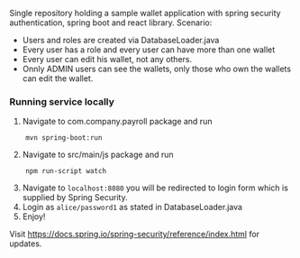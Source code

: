 Single repository holding a sample wallet application with spring security authentication, spring boot and react library.
Scenario: 
- Users and roles are created via DatabaseLoader.java
- Every user has a role and every user can have more than one wallet
- Every user can edit his wallet, not any others.
- Onnly ADMIN users can see the wallets, only those who own the wallets can edit the wallet.

### Running service locally

1. Navigate to com.company.payroll package and run
```
    mvn spring-boot:run
```
2. Navigate to src/main/js package and run
```
    npm run-script watch
```
3. Navigate to `localhost:8080` you will be redirected to login form which is supplied by Spring Security.
4. Login as `alice/password1` as stated in DatabaseLoader.java
5. Enjoy!

Visit https://docs.spring.io/spring-security/reference/index.html for updates.
